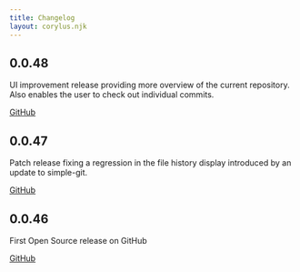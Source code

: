 ```yaml
---
title: Changelog
layout: corylus.njk
---
```


## 0.0.48

UI improvement release providing more overview of the current repository.
Also enables the user to check out individual commits.

[GitHub](https://github.com/corylus-git/corylus/releases/tag/0.0.48-alpha)

## 0.0.47

Patch release fixing a regression in the file history display introduced by an
update to simple-git.

[GitHub](https://github.com/corylus-git/corylus/releases/tag/0.0.47-alpha)

## 0.0.46

First Open Source release on GitHub

[GitHub](https://github.com/corylus-git/corylus/releases/tag/0.0.46-alpha)
